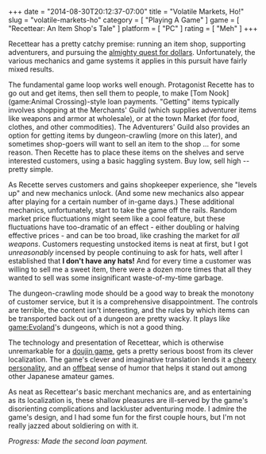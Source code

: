 +++
date = "2014-08-30T20:12:37-07:00"
title = "Volatile Markets, Ho!"
slug = "volatile-markets-ho"
category = [ "Playing A Game" ]
game = [ "Recettear: An Item Shop's Tale" ]
platform = [ "PC" ]
rating = [ "Meh" ]
+++

Recettear has a pretty catchy premise: running an item shop, supporting adventurers, and pursuing the <a href="http://cloud-4.steampowered.com/ugc/596930861153561345/59B0BD089FAFFCD76ACABAB06157DBD1DCA1516C/">almighty quest for dollars</a>.  Unfortunately, the various mechanics and game systems it applies in this pursuit have fairly mixed results.

The fundamental game loop works well enough.  Protagonist Recette has to go out and get items, then sell them to people, to make [Tom Nook](game:Animal Crossing)-style loan payments.  "Getting" items typically involves shopping at the Merchants' Guild (which supplies adventurer items like weapons and armor at wholesale), or at the town Market (for food, clothes, and other commodities).  The Adventurers' Guild also provides an option for getting items by dungeon-crawling (more on this later), and sometimes shop-goers will want to sell an item to the shop ... for some reason.  Then Recette has to place these items on the shelves and serve interested customers, using a basic haggling system.  Buy low, sell high -- pretty simple.

As Recette serves customers and gains shopkeeper experience, she "levels up" and new mechanics unlock.  (And some new mechanics also appear after playing for a certain number of in-game days.)  These additional mechanics, unfortunately, start to take the game off the rails.  Random market price fluctuations might seem like a cool feature, but these fluctuations have too-dramatic of an effect - either doubling or halving effective prices - and can be too broad, like crashing the market for <i>all weapons</i>.  Customers requesting unstocked items is neat at first, but I got <i>unreasonably</i> incensed by people continuing to ask for hats, well after I established that <b>I don't have any hats!</b>  And for every time a customer was willing to sell me a sweet item, there were a dozen more times that all they wanted to sell was some insignificant waste-of-my-time garbage.

The dungeon-crawling mode should be a good way to break the monotony of customer service, but it is a comprehensive disappointment.  The controls are terrible, the content isn't interesting, and the rules by which items can be transported back out of a dungeon are pretty wacky.  It plays like <game:Evoland>'s dungeons, which is not a good thing.

The technology and presentation of Recettear, which is otherwise unremarkable for a <a href="http://en.wikipedia.org/wiki/D%C5%8Djin_soft">doujin game</a>, gets a pretty serious boost from its clever localization.  The game's clever and imaginative translation lends it a <a href="http://cloud-4.steampowered.com/ugc/578969164293369452/DD691F54C05E336BB02F0964EE222132190DB188/">cheery</a> <a href="http://cloud-4.steampowered.com/ugc/595805657219896312/498BA2CD6689A272CEFB7CE7C6E4C523C842D1AC/">personality</a>, and an <a href="http://cloud-4.steampowered.com/ugc/54357796389988914/81D09F27E8CA62F9D26F483F73F05CC7CE7D797B/">offbeat</a> sense of humor that helps it stand out among other Japanese amateur games.

As neat as Recettear's basic merchant mechanics are, and as entertaining as its localization is, these shallow pleasures are ill-served by the game's disorienting complications and lackluster adventuring mode.  I admire the game's design, and I had some fun for the first couple hours, but I'm not really jazzed about soldiering on with it.

<i>Progress: Made the second loan payment.</i>
